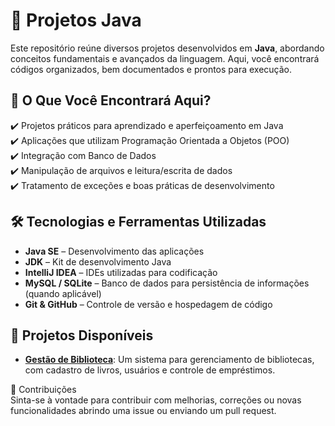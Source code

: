 # 📌 Projetos Java

Este repositório reúne diversos projetos desenvolvidos em **Java**, abordando conceitos fundamentais e avançados da linguagem. Aqui, você encontrará códigos organizados, bem documentados e prontos para execução.

## 📂 O Que Você Encontrará Aqui?

✔️ Projetos práticos para aprendizado e aperfeiçoamento em Java  
✔️ Aplicações que utilizam Programação Orientada a Objetos (POO)  
✔️ Integração com Banco de Dados  
✔️ Manipulação de arquivos e leitura/escrita de dados  
✔️ Tratamento de exceções e boas práticas de desenvolvimento  

## 🛠️ Tecnologias e Ferramentas Utilizadas

- **Java SE** – Desenvolvimento das aplicações  
- **JDK** – Kit de desenvolvimento Java  
- **IntelliJ IDEA** – IDEs utilizadas para codificação  
- **MySQL / SQLite** – Banco de dados para persistência de informações (quando aplicável)  
- **Git & GitHub** – Controle de versão e hospedagem de código  

## 📜 Projetos Disponíveis

- **[Gestão de Biblioteca](./GestaoBiblioteca/README.md)**: Um sistema para gerenciamento de bibliotecas, com cadastro de livros, usuários e controle de empréstimos.  

🤝 Contribuições</br>
Sinta-se à vontade para contribuir com melhorias, correções ou novas funcionalidades abrindo uma issue ou enviando um pull request.
